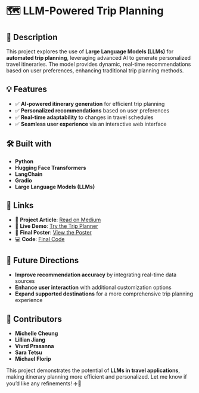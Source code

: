 # 🗺️ LLM-Powered Trip Planning  

## 📝 Description  
This project explores the use of **Large Language Models (LLMs)** for **automated trip planning**, leveraging advanced AI to generate personalized travel itineraries. The model provides dynamic, real-time recommendations based on user preferences, enhancing traditional trip planning methods.  

## 💡 Features  
- ✅ **AI-powered itinerary generation** for efficient trip planning  
- ✅ **Personalized recommendations** based on user preferences  
- ✅ **Real-time adaptability** to changes in travel schedules  
- ✅ **Seamless user experience** via an interactive web interface  

## 🛠️ Built with  
- **Python**  
- **Hugging Face Transformers**  
- **LangChain**  
- **Gradio**  
- **Large Language Models (LLMs)**  

## 🔗 Links  
- 📄 **Project Article**: [Read on Medium](https://medium.com/99p-labs/large-language-model-powered-trip-planning-fd564be73efb)  
- 🚀 **Live Demo**: [Try the Trip Planner](https://huggingface.co/spaces/mcheung-cal/berkeley-events)  
- 📜 **Final Poster**: [View the Poster](https://github.com/mcheung-cal/llm-trip-planning/blob/master/Trip-Planning-Poster.pdf)  
- 💻 **Code**: [Final Code](https://github.com/mcheung-cal/llm-trip-planning/blob/master/Final_Planning_Code.ipynb)  

## 🚀 Future Directions  
- **Improve recommendation accuracy** by integrating real-time data sources  
- **Enhance user interaction** with additional customization options  
- **Expand supported destinations** for a more comprehensive trip planning experience

## 👥 Contributors  
- **Michelle Cheung** 
- **Lillian Jiang** 
- **Vivrd Prasanna** 
- **Sara Tetsu**
- **Michael Florip**

This project demonstrates the potential of **LLMs in travel applications**, making itinerary planning more efficient and personalized. Let me know if you’d like any refinements! ✈️🚀  

